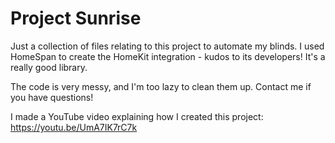 # Project Sunrise
Just a collection of files relating to this project to automate my blinds. 
I used HomeSpan to create the HomeKit integration - kudos to its developers! It's a really good library. 

The code is very messy, and I'm too lazy to clean them up. Contact me if you have questions! 

I made a YouTube video explaining how I created this project: 
https://youtu.be/UmA7IK7rC7k

